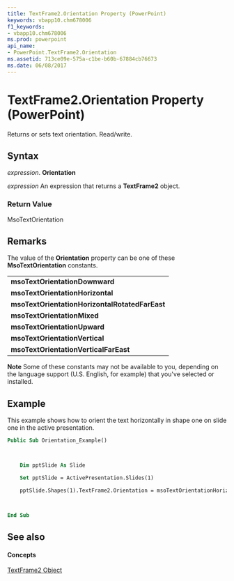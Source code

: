 ```yaml
---
title: TextFrame2.Orientation Property (PowerPoint)
keywords: vbapp10.chm678006
f1_keywords:
- vbapp10.chm678006
ms.prod: powerpoint
api_name:
- PowerPoint.TextFrame2.Orientation
ms.assetid: 713ce09e-575a-c1be-b60b-67884cb76673
ms.date: 06/08/2017
---
```



# TextFrame2.Orientation Property (PowerPoint)

 Returns or sets text orientation. Read/write.


## Syntax

 _expression_. **Orientation**

 _expression_ An expression that returns a **TextFrame2** object.


### Return Value

MsoTextOrientation


## Remarks

The value of the  **Orientation** property can be one of these **MsoTextOrientation** constants.


||
|:-----|
|**msoTextOrientationDownward**|
|**msoTextOrientationHorizontal**|
|**msoTextOrientationHorizontalRotatedFarEast**|
|**msoTextOrientationMixed**|
|**msoTextOrientationUpward**|
|**msoTextOrientationVertical**|
|**msoTextOrientationVerticalFarEast**|

 **Note**  Some of these constants may not be available to you, depending on the language support (U.S. English, for example) that you've selected or installed.


## Example

This example shows how to orient the text horizontally in shape one on slide one in the active presentation.


```vb
Public Sub Orientation_Example()



    Dim pptSlide As Slide

    Set pptSlide = ActivePresentation.Slides(1)

    pptSlide.Shapes(1).TextFrame2.Orientation = msoTextOrientationHorizontal



End Sub
```


## See also


#### Concepts


[TextFrame2 Object](PowerPoint.TextFrame2.md)

